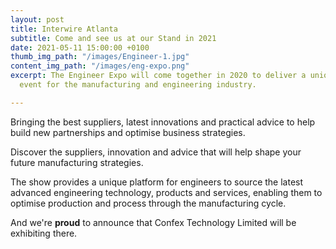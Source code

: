 ```yaml
---
layout: post
title: Interwire Atlanta
subtitle: Come and see us at our Stand in 2021
date: 2021-05-11 15:00:00 +0100
thumb_img_path: "/images/Engineer-1.jpg"
content_img_path: "/images/eng-expo.png"
excerpt: The Engineer Expo will come together in 2020 to deliver a unique and relevant
  event for the manufacturing and engineering industry.

---
```

Bringing the best suppliers, latest innovations and practical advice to help build new partnerships and optimise business strategies.

Discover the suppliers, innovation and advice that will help shape your future manufacturing strategies.

The show provides a unique platform for engineers to source the latest advanced engineering technology, products and services, enabling them to optimise production and process through the manufacturing cycle.

And we're **proud** to announce that Confex Technology Limited will be exhibiting there.